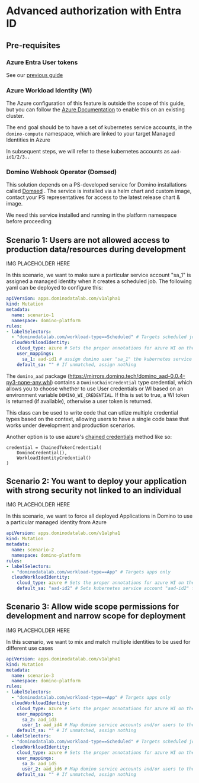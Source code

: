 # Advanced authorization with Entra ID

## Pre-requisites

### Azure Entra User tokens

See our [previous guide](https://github.com/dominodatalab/domino-blueprints/tree/main/advanced-credential-propagation/azure-ad-user-tokens)

### Azure Workload Identity (WI)

The Azure configuration of this feature is outside the scope of this guide, but you can follow the [Azure Documentation](https://learn.microsoft.com/en-us/azure/aks/workload-identity-deploy-cluster#update-an-existing-aks-cluster) to enable this on an existing cluster. 

The end goal should be to have a set of kubernetes service accounts, in the `domino-compute` namespace, which are linked to your target Managed Identities in Azure

In subsequent steps, we will refer to these kubernetes accounts as `aad-id1/2/3..`

### Domino Webhook Operator (Domsed)

This solution depends on a PS-developed service for Domino installations called [Domsed](https://github.com/dominodatalab/domino-field-solutions-installations/tree/main/domsed) . The service is installed via a helm chart and custom image, contact your PS representatives for access to the latest release chart & image. 

We need this service installed and running in the platform namespace before proceeding

## Scenario 1: Users are not allowed access to production data/resources during development

IMG PLACEHOLDER HERE

In this scenario, we want to make sure a particular service account "sa_1" is assigned a managed identity when it creates a scheduled job. The following yaml can be deployed to configure this:

```yaml
apiVersion: apps.dominodatalab.com/v1alpha1
kind: Mutation
metadata:
  name: scenario-1
  namespace: domino-platform
rules:
- labelSelectors:
  - "dominodatalab.com/workload-type==Scheduled" # Targets scheduled jobs only
  cloudWorkloadIdentity:
    cloud_type: azure # Sets the proper annotations for azure WI on the pod
    user_mappings:
      sa_1: aad-id1 # assign domino user "sa_1" the kubernetes service account "aad-id1"
    default_sa: "" # If unmatched, assign nothing
```

The `domino_aad` package (https://mirrors.domino.tech/domino_aad-0.0.4-py3-none-any.whl) contains a `DominoChainCredential` type credential, which allows you to choose whether to use User credentials or WI based on an environment variable `DOMINO_WI_CREDENTIAL`. If this is set to true, a WI token is returned (if available), otherwise a user token is returned. 

This class can be used to write code that can utlize multiple credential types based on the context, allowing users to have a single code base that works under development and production scenarios.

Another option is to use azure's  [chained credentials](https://learn.microsoft.com/en-us/azure/developer/python/sdk/authentication/credential-chains?tabs=dac#chainedtokencredential-overview) method like so:
```
credential = ChainedTokenCredential(
    DominoCredential(),
    WorkloadIdentityCredential()
)
```

## Scenario 2: You want to deploy your application with strong security not linked to an individual

IMG PLACEHOLDER HERE

In this scenario, we want to force all deployed Applications in Domino to use a particular managed identity from Azure

```yaml
apiVersion: apps.dominodatalab.com/v1alpha1
kind: Mutation
metadata:
  name: scenario-2
  namespace: domino-platform
rules:
- labelSelectors:
  - "dominodatalab.com/workload-type==App" # Targets apps only
  cloudWorkloadIdentity:
    cloud_type: azure # Sets the proper annotations for azure WI on the pod
    default_sa: "aad-id2" # Sets kubernetes service account "aad-id2" for all apps
```


## Scenario 3: Allow wide scope permissions for development and narrow scope for deployment

IMG PLACEHOLDER HERE

In this scenario, we want to mix and match multiple identities to be used for different use cases

```yaml
apiVersion: apps.dominodatalab.com/v1alpha1
kind: Mutation
metadata:
  name: scenario-3
  namespace: domino-platform
rules:
- labelSelectors:
  - "dominodatalab.com/workload-type==App" # Targets apps only
  cloudWorkloadIdentity:
    cloud_type: azure # Sets the proper annotations for azure WI on the pod
    user_mappings:
      sa_2: aad_id3 
      user_1: aad_id4 # Map domino service accounts and/or users to their respective identities
    default_sa: "" # If unmatched, assign nothing
- labelSelectors:
  - "dominodatalab.com/workload-type==Scheduled" # Targets scheduled jobs only
  cloudWorkloadIdentity:
    cloud_type: azure # Sets the proper annotations for azure WI on the pod
    user_mappings:
      sa_3: aad_id5
      user_2: aad_id6 # Map domino service accounts and/or users to their respective identities
    default_sa: "" # If unmatched, assign nothing
```